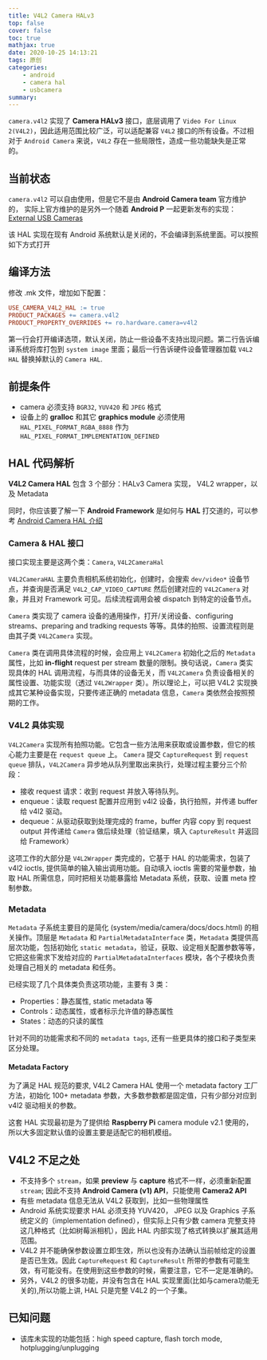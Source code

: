 ```yaml
---
title: V4L2 Camera HALv3
top: false
cover: false
toc: true
mathjax: true
date: 2020-10-25 14:13:21
tags: 原创
categories:
    - android
    - camera hal
    - usbcamera
summary: 
---
```


`camera.v4l2` 实现了 **Camera HALv3** 接口，底层调用了 `Video For Linux 2(V4L2)`，因此适用范围比较广泛，可以适配兼容 `V4L2` 接口的所有设备。不过相对于 `Android Camera` 来说，`V4L2` 存在一些局限性，造成一些功能缺失是正常的。
<!--more-->

## 当前状态

`camera.v4l2` 可以自由使用，但是它不是由 **Android Camera team** 官方维护的， 实际上官方维护的是另外一个随着 **Android P** 一起更新发布的实现：[External USB Cameras](https://source.android.com/devices/camera/external-usb-cameras)

该 HAL 实现在现有 Android 系统默认是关闭的，不会编译到系统里面。可以按照如下方式打开

## 编译方法

修改 <device>.mk 文件，增加如下配置：
```Android.mk
USE_CAMERA_V4L2_HAL := true
PRODUCT_PACKAGES += camera.v4l2
PRODUCT_PROPERTY_OVERRIDES += ro.hardware.camera=v4l2
```
第一行会打开编译选项，默认关闭，防止一些设备不支持出现问题。第二行告诉编译系统将库打包到 `system image` 里面；最后一行告诉硬件设备管理器加载 `V4L2 HAL` 替换掉默认的 `Camera HAL`.

## 前提条件
- camera 必须支持 `BGR32`, `YUV420` 和 `JPEG` 格式
- 设备上的 **gralloc** 和其它 **graphics module** 必须使用 `HAL_PIXEL_FORMAT_RGBA_8888` 作为 `HAL_PIXEL_FORMAT_IMPLEMENTATION_DEFINED`

## HAL 代码解析

**V4L2 Camera HAL** 包含 3 个部分：HALv3 Camera 实现， V4L2 wrapper，以及 Metadata

同时，你应该要了解一下 **Android Framework** 是如何与 **HAL** 打交道的，可以参考 [Android Camera HAL 介绍](https://www.xbwee.space/2020/10/23/Android-Camera-HAL-Intro/)

### Camera & HAL 接口

接口实现主要是这两个类：`Camera`, `V4L2CameraHal`

`V4L2CameraHAL` 主要负责相机系统初始化，创建时，会搜索 `dev/video*` 设备节点，并查询是否满足 `V4L2_CAP_VIDEO_CAPTURE` 然后创建对应的 `V4L2Camera` 对象，并且对 Framework 可见。后续流程调用会被 dispatch 到特定的设备节点。

`Camera` 类实现了 camera 设备的通用操作，打开/关闭设备、configuring streams、preparing and tradking requests 等等。具体的拍照、设置流程则是由其子类 `V4L2Camera` 实现。

`Camera` 类在调用具体流程的时候，会应用上 `V4L2Camera` 初始化之后的 `Metadata` 属性，比如 **in-flight** request per stream 数量的限制。换句话说，`Camera` 类实现具体的 HAL 调用流程，与而具体的设备无关，而 `V4L2Camera` 负责设备相关的属性设置、功能实现（透过 `V4L2Wrapper` 类）。所以理论上，可以把 V4L2 实现换成其它某种设备实现，只要传递正确的 metadata 信息，`Camera` 类依然会按照预期的工作。

### V4L2 具体实现

`V4L2Camera` 实现所有拍照功能。它包含一些方法用来获取或设置参数，但它的核心能力主要是在 `request queue` 上。 `Camera` 提交 `CaptureRequest` 到 `request queue` 排队，`V4L2Camera` 异步地从队列里取出来执行，处理过程主要分三个阶段：
- 接收 request 请求：收到 request 并放入等待队列。
- enqueue：读取 request 配置并应用到 v4l2 设备，执行拍照，并传递 buffer 给 v4l2 驱动。
- dequeue：从驱动获取到处理完成的 frame，buffer 内容 copy 到 request output 并传递给 `Camera` 做后续处理（验证结果，填入 `CaptureResult` 并返回给 Framework）

这项工作的大部分是 `V4L2Wrapper` 类完成的，它基于 HAL 的功能需求，包装了 v4l2 ioctls, 提供简单的输入输出调用功能。自动填入 ioctls 需要的常量参数，抽取 HAL 所需信息，同时把相关功能暴露给 Metadata 系统，获取、设置 meta 控制参数。


### Metadata

`Metadata` 子系统主要目的是简化 (system/media/camera/docs/docs.html) 的相关操作。顶层是 `Metadata` 和 `PartialMetadataInterface` 类，`Metadata` 类提供高层次功能，包括初始化 `static metadata`，验证，获取、设定相关配置参数等等，它把这些需求下发给对应的 `PartialMetadataInterfaces` 模块，各个子模块负责处理自己相关的 metadata 和任务。

已经实现了几个具体类负责这项功能，主要有 3 类：
- Properties：静态属性, static metadata 等
- Controls：动态属性，或者标示允许值的静态属性
- States：动态的只读的属性

针对不同的功能需求和不同的 `metadata tags`, 还有一些更具体的接口和子类型来区分处理。

#### Metadata Factory

为了满足 HAL 规范的要求, V4L2 Camera HAL 使用一个 metadata factory 工厂方法，初始化 100+ metadata 参数，大多数参数都是固定值，只有少部分对应到 v4l2 驱动相关的参数。

这套 HAL 实现最初是为了提供给 **Raspberry Pi** camera module v2.1 使用的，所以大多固定默认值的设置主要是适配它的相机模组。


## V4L2 不足之处
- 不支持多个 `stream`，如果 **preview** 与 **capture** 格式不一样，必须重新配置 `stream`; 因此不支持 **Android Camera (v1) API**，只能使用 **Camera2 API**
- 有些 metadata 信息无法从 V4L2 获取到，比如一些物理属性
- Android 系统实现要求 HAL 必须支持 YUV420， JPEG 以及 Graphics 子系统定义的（implementation defined），但实际上只有少数 camera 完整支持这几种格式（比如树莓派相机），因此 HAL 内部实现了格式转换以扩展其适用范围。
- V4L2 并不能确保参数设置立即生效，所以也没有办法确认当前帧给定的设置是否已生效。因此 `CaptureRequest` 和 `CaptureResult` 所带的参数有可能生效，有可能没有。在使用到这些参数的时候，需要注意，它不一定是准确的。
- 另外，V4L2 的很多功能，并没有包含在 HAL 实现里面(比如与camera功能无关的),所以功能上讲, HAL 只是完整 V4L2 的一个子集。


## 已知问题
- 该库未实现的功能包括：high speed capture, flash torch mode, hotplugging/unplugging
